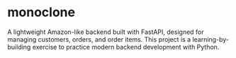 # monoclone
A lightweight Amazon-like backend built with FastAPI, designed for managing customers, orders, and order items. This project is a learning-by-building exercise to practice modern backend development with Python.
